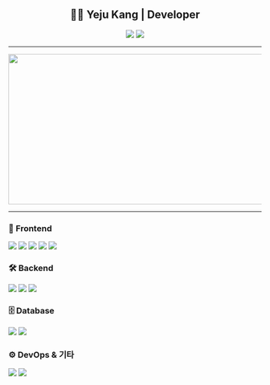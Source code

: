 <!-- Yeju Kang's GitHub README -->

<h2 align="center">👩‍💻 Yeju Kang | Developer</h2>

<p align="center">
  <a href="mailto:bbogaeme@gmail.com"><img src="https://img.shields.io/badge/Email-bbogaeme@gmail.com-blue?style=flat-square&logo=gmail"></a>
  <a href="https://github.com/Yeju-Kang"><img src="https://img.shields.io/badge/GitHub-181717?style=flat-square&logo=GitHub"></a>
</p>

<hr/>

<!-- 🖼️ GitAnimals -->
<p align="center">
  <a href="https://www.gitanimals.org/en_US?utm_medium=image&utm_source=Yeju-Kang&utm_content=farm">
    <img src="https://render.gitanimals.org/farms/Yeju-Kang" width="600" height="300" />
  </a>
</p>

---

<h3>🌈 Frontend</h3>
<p>
  <img src="https://img.shields.io/badge/React-61DAFB?style=flat&logo=React&logoColor=white"/>
  <img src="https://img.shields.io/badge/Redux-764ABC?style=flat&logo=Redux&logoColor=white"/>
  <img src="https://img.shields.io/badge/JavaScript-F7DF1E?style=flat&logo=JavaScript&logoColor=black"/>
  <img src="https://img.shields.io/badge/SCSS-CC6699?style=flat&logo=Sass&logoColor=white"/>
  <img src="https://img.shields.io/badge/Vite-646CFF?style=flat&logo=Vite&logoColor=white"/>
</p>

<h3>🛠️ Backend</h3>
<p>
  <img src="https://img.shields.io/badge/SpringBoot-6DB33F?style=flat&logo=Spring-Boot&logoColor=white"/>
  <img src="https://img.shields.io/badge/Spring%20Security-6DB33F?style=flat&logo=Spring-Security&logoColor=white"/>
  <img src="https://img.shields.io/badge/MyBatis-000000?style=flat&logo=data:image/svg+xml;base64,PHN2ZyB3aWR0aD0iMTAwIiBoZWlnaHQ9IjEwMCIgdmlld0JveD0iMCAwIDUwIDUwIiBmaWxsPSJub25lIiB4bWxucz0iaHR0cDovL3d3dy53My5vcmcvMjAwMC9zdmciPjwvc3ZnPg==" />
</p>

<h3>🗄️ Database</h3>
<p>
  <img src="https://img.shields.io/badge/MySQL-4479A1?style=flat&logo=MySQL&logoColor=white"/>
  <img src="https://img.shields.io/badge/MariaDB-003545?style=flat&logo=MariaDB&logoColor=white"/>
</p>

<h3>⚙️ DevOps & 기타</h3>
<p>
  <img src="https://img.shields.io/badge/GitHub%20Actions-2088FF?style=flat&logo=GitHub-Actions&logoColor=white"/>
  <img src="https://img.shields.io/badge/AWS-232F3E?style=flat&logo=Amazon-AWS&logoColor=white"/>
</p>

